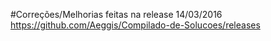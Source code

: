 #Correções/Melhorias feitas na release 14/03/2016
https://github.com/Aeggis/Compilado-de-Solucoes/releases
